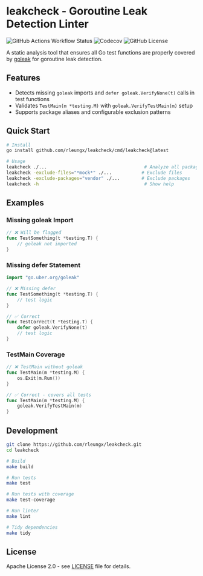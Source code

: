 # leakcheck - Goroutine Leak Detection Linter

![GitHub Actions Workflow Status](https://img.shields.io/github/actions/workflow/status/rleungx/leakcheck/go.yml)
![Codecov](https://img.shields.io/codecov/c/github/rleungx/leakcheck)
![GitHub License](https://img.shields.io/github/license/rleungx/leakcheck)

A static analysis tool that ensures all Go test functions are properly covered by [goleak](https://github.com/uber-go/goleak) for goroutine leak detection.

## Features

- Detects missing `goleak` imports and `defer goleak.VerifyNone(t)` calls in test functions
- Validates `TestMain(m *testing.M)` with `goleak.VerifyTestMain(m)` setup  
- Supports package aliases and configurable exclusion patterns

## Quick Start

```bash
# Install
go install github.com/rleungx/leakcheck/cmd/leakcheck@latest

# Usage
leakcheck ./...                                    # Analyze all packages
leakcheck -exclude-files="*mock*" ./...           # Exclude files
leakcheck -exclude-packages="vendor" ./...        # Exclude packages
leakcheck -h                                       # Show help
```

## Examples

### Missing goleak Import
```go
// ❌ Will be flagged
func TestSomething(t *testing.T) {
    // goleak not imported
}
```

### Missing defer Statement
```go
import "go.uber.org/goleak"

// ❌ Missing defer
func TestSomething(t *testing.T) {
    // test logic
}

// ✅ Correct
func TestCorrect(t *testing.T) {
    defer goleak.VerifyNone(t)
    // test logic
}
```

### TestMain Coverage
```go
// ❌ TestMain without goleak
func TestMain(m *testing.M) {
    os.Exit(m.Run())
}

// ✅ Correct - covers all tests
func TestMain(m *testing.M) {
    goleak.VerifyTestMain(m)
}
```

## Development

```bash
git clone https://github.com/rleungx/leakcheck.git
cd leakcheck

# Build
make build

# Run tests
make test

# Run tests with coverage
make test-coverage

# Run linter
make lint

# Tidy dependencies
make tidy
```

## License

Apache License 2.0 - see [LICENSE](LICENSE) file for details.
